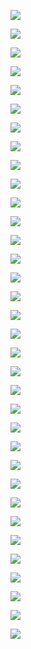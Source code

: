 







![](https://hera-webapp.fbstatic.cn/api/picture/download/417246154659840.jpeg)

![](https://hera-webapp.fbstatic.cn/api/picture/download/417246154921984.jpeg)

![](https://hera-webapp.fbstatic.cn/api/picture/download/417246155184128.jpeg)

![](https://hera-webapp.fbstatic.cn/api/picture/download/417246155446272.jpeg)

![](https://hera-webapp.fbstatic.cn/api/picture/download/417246155445248.jpeg)

![](https://hera-webapp.fbstatic.cn/api/picture/download/417246155707395.jpeg)

![](https://hera-webapp.fbstatic.cn/api/picture/download/417246155708417.jpeg)

![](https://hera-webapp.fbstatic.cn/api/picture/download/417246155969536.jpeg)

![](https://hera-webapp.fbstatic.cn/api/picture/download/417272868443137.jpeg)

![](https://hera-webapp.fbstatic.cn/api/picture/download/417272868443138.jpeg)

![](https://hera-webapp.fbstatic.cn/api/picture/download/417272868706304.jpeg)

![](https://hera-webapp.fbstatic.cn/api/picture/download/417272868967424.jpeg)

![](https://hera-webapp.fbstatic.cn/api/picture/download/417272868968449.jpeg)

![](https://hera-webapp.fbstatic.cn/api/picture/download/417272868967426.jpeg)

![](https://hera-webapp.fbstatic.cn/api/picture/download/417272869230592.jpeg)

![](https://hera-webapp.fbstatic.cn/api/picture/download/417272869229569.jpeg)

![](https://hera-webapp.fbstatic.cn/api/picture/download/417272869492737.jpeg)

![](https://hera-webapp.fbstatic.cn/api/picture/download/417461233850369.jpeg)

![](https://hera-webapp.fbstatic.cn/api/picture/download/417461234373632.jpeg)

![](https://hera-webapp.fbstatic.cn/api/picture/download/417461234897920.jpeg)

![](https://hera-webapp.fbstatic.cn/api/picture/download/417461235160064.jpeg)

![](https://hera-webapp.fbstatic.cn/api/picture/download/417461235685377.jpeg)

![](https://hera-webapp.fbstatic.cn/api/picture/download/417461236208640.jpeg)

![](https://hera-webapp.fbstatic.cn/api/picture/download/417461236995072.jpeg)

![](https://hera-webapp.fbstatic.cn/api/picture/download/417461238044672.jpeg)

![](https://hera-webapp.fbstatic.cn/api/picture/download/417426162390016.jpeg)

![](https://hera-webapp.fbstatic.cn/api/picture/download/417426162914306.jpeg)

![](https://hera-webapp.fbstatic.cn/api/picture/download/417426163176448.jpeg)

![](https://hera-webapp.fbstatic.cn/api/picture/download/417426163176450.jpeg)

![](https://hera-webapp.fbstatic.cn/api/picture/download/417426163700736.jpeg)

![](https://hera-webapp.fbstatic.cn/api/picture/download/417426163963904.jpeg)

![](https://hera-webapp.fbstatic.cn/api/picture/download/417426163962880.jpeg)

![](https://hera-webapp.fbstatic.cn/api/picture/download/417426164487168.jpeg)

![](https://hera-webapp.fbstatic.cn/api/picture/download/417426164749313.jpeg)![]()![]()![]()![]()![]()![]()![]()![]()![]()![]()![]()![]()

